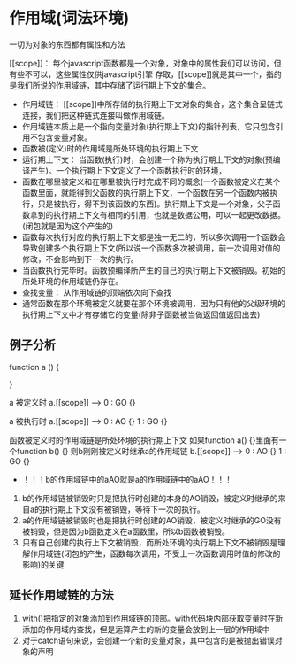 # 作用域(词法环境)

一切为对象的东西都有属性和方法

[[scope]]： 每个javascript函数都是一个对象，对象中的属性我们可以访问，但有些不可以，这些属性仅供javascript引擎
存取，[[scope]]就是其中一个，指的是我们所说的作用域链，其中存储了运行期上下文的集合。

* 作用域链： [[scope]]中所存储的执行期上下文对象的集合，这个集合呈链式连接，我们把这种链式连接叫做作用域链。
* 作用域链本质上是一个指向变量对象(执行期上下文)的指针列表，它只包含引用不包含变量对象。
* 函数被(定义)时的作用域是所处环境的执行期上下文
* 运行期上下文： 当函数(执行)时，会创建一个称为执行期上下文的对象(预编译产生)。一个执行期上下文定义了一个函数执行时的环境，
* 函数在哪里被定义和在哪里被执行时完成不同的概念(一个函数被定义在某个函数里面，就能得到父函数的执行期上下文，一个函数在另一个函数内被执行，只是被执行，得不到该函数的东西)。执行期上下文是一个对象，父子函数拿到的执行期上下文有相同的引用，也就是数据公用，可以一起更改数据。(闭包就是因为这个产生的)
* 函数每次执行对应的执行期上下文都是独一无二的，所以多次调用一个函数会导致创建多个执行期上下文(所以说一个函数多次被调用，前一次调用对值的修改，不会影响到下一次的执行。
* 当函数执行完毕时。函数预编译所产生的自己的执行期上下文被销毁。初始的所处环境的作用域链仍存在。
* 查找变量： 从作用域链的顶端依次向下查找
* 通常函数在那个环境被定义就要在那个环境被调用，因为只有他的父级环境的执行期上下文中才有存储它的变量(除非子函数被当做返回值返回出去)

## 例子分析

function a () {

}

a 被定义时 a.[[scope]] --> 0 : GO {}

a 被执行时 a.[[scope]] --> 0 : AO {}
                        1 : GO {}

函数被定义时的作用域链是所处环境的执行期上下文
如果function a() {}里面有一个function b() {}
则b刚刚被定义时继承a的作用域链    b.[[scope]] --> 0 : AO {}
                                               1 : GO {}

* ！！！b的作用域链中的aAO就是a的作用域链中的aAO！！！

1. b的作用域链被销毁时只是把执行时创建的本身的AO销毁，被定义时继承的来自a的执行期上下文没有被销毁，等待下一次的执行。
2. a的作用域链被销毁时也是把执行时创建的AO销毁，被定义时继承的GO没有被销毁，但是因为b函数定义在a函数里，所以b函数被销毁。
3. 只有自己创建的执行上下文被销毁，而所处环境的执行期上下文不被销毁是理解作用域链(闭包的产生，函数每次调用，不受上一次函数调用时值的修改的影响)的关键

## 延长作用域链的方法

1. with()把指定的对象添加到作用域链的顶部。with代码块内部获取变量时在新添加的作用域内查找，但是运算产生的新的变量会放到上一层的作用域中
2. 对于catch语句来说，会创建一个新的变量对象，其中包含的是被抛出错误对象的声明